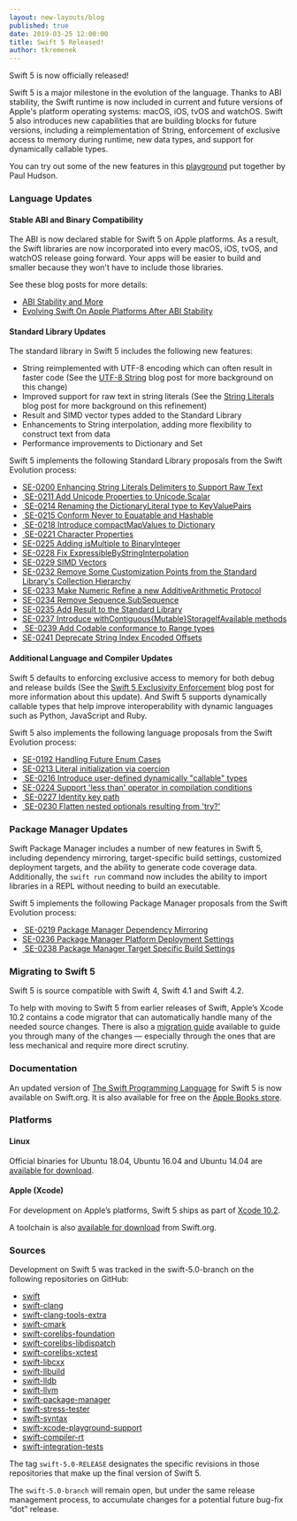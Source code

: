 ```yaml
---
layout: new-layouts/blog
published: true
date: 2019-03-25 12:00:00
title: Swift 5 Released!
author: tkremenek
---
```


Swift 5 is now officially released!

Swift 5 is a major milestone in the evolution of the language.  Thanks to ABI stability, the Swift runtime is now included in current and future versions of Apple's platform operating systems: macOS, iOS, tvOS and watchOS.  Swift 5 also introduces new capabilities that are building blocks for future versions, including a reimplementation of String, enforcement of exclusive access to memory during runtime, new data types, and support for dynamically callable types.

You can try out some of the new features in this [playground](https://github.com/twostraws/whats-new-in-swift-5-0) put together by Paul Hudson.

### Language Updates

#### Stable ABI and Binary Compatibility

The ABI is now declared stable for Swift 5 on Apple platforms.  As a result, the Swift libraries are now incorporated into every macOS, iOS, tvOS, and watchOS release going forward. Your apps will be easier to build and smaller because they won't have to include those libraries.

See these blog posts for more details:

 * [ABI Stability and More](/blog/abi-stability-and-more/)
 * [Evolving Swift On Apple Platforms After ABI Stability](/blog/abi-stability-and-apple/)

#### Standard Library Updates

The standard library in Swift 5 includes the following new features:

* String reimplemented with UTF-8 encoding which can often result in faster code (See the [UTF-8 String](/blog/utf8-string/) blog post for more background on this change)
* Improved support for raw text in string literals (See the [String Literals](/blog/behind-se-0200/) blog post for more background on this refinement)
* Result and SIMD vector types added to the Standard Library
* Enhancements to String interpolation, adding more flexibility to construct text from data
* Performance improvements to Dictionary and Set

Swift 5 implements the following Standard Library proposals from the Swift Evolution process:

* [SE-0200 Enhancing String Literals Delimiters to Support Raw Text](https://github.com/swiftlang/swift-evolution/blob/master/proposals/0200-raw-string-escaping.md)
* [ SE-0211 Add Unicode Properties to Unicode.Scalar](https://github.com/swiftlang/swift-evolution/blob/master/proposals/0211-unicode-scalar-properties.md)
* [ SE-0214 Renaming the DictionaryLiteral type to KeyValuePairs](https://github.com/swiftlang/swift-evolution/blob/master/proposals/0214-DictionaryLiteral.md)
* [ SE-0215 Conform Never to Equatable and Hashable](https://github.com/swiftlang/swift-evolution/blob/master/proposals/0215-conform-never-to-hashable-and-equatable.md)
* [ SE-0218 Introduce compactMapValues to Dictionary](https://github.com/swiftlang/swift-evolution/blob/master/proposals/0218-introduce-compact-map-values.md)
* [ SE-0221 Character Properties](https://github.com/swiftlang/swift-evolution/blob/master/proposals/0221-character-properties.md)
* [SE-0225 Adding isMultiple to BinaryInteger](https://github.com/swiftlang/swift-evolution/blob/master/proposals/0225-binaryinteger-iseven-isodd-ismultiple.md)
* [SE-0228 Fix ExpressibleByStringInterpolation](https://github.com/swiftlang/swift-evolution/blob/master/proposals/0228-fix-expressiblebystringinterpolation.md)
* [SE-0229 SIMD Vectors](https://github.com/swiftlang/swift-evolution/blob/master/proposals/0229-simd.md)
* [SE-0232 Remove Some Customization Points from the Standard Library's Collection Hierarchy](https://github.com/swiftlang/swift-evolution/blob/master/proposals/0232-remove-customization-points.md)
* [SE-0233 Make Numeric Refine a new AdditiveArithmetic Protocol](https://github.com/swiftlang/swift-evolution/blob/master/proposals/0233-additive-arithmetic-protocol.md)
* [SE-0234 Remove Sequence.SubSequence](https://github.com/swiftlang/swift-evolution/blob/master/proposals/0234-remove-sequence-subsequence.md)
* [SE-0235 Add Result to the Standard Library](https://github.com/swiftlang/swift-evolution/blob/master/proposals/0235-add-result.md)
* [SE-0237 Introduce withContiguous{Mutable}StorageIfAvailable methods](https://github.com/swiftlang/swift-evolution/blob/master/proposals/0237-contiguous-collection.md)
* [ SE-0239 Add Codable conformance to Range types](https://github.com/swiftlang/swift-evolution/blob/master/proposals/0239-codable-range.md)
* [SE-0241 Deprecate String Index Encoded Offsets](https://github.com/swiftlang/swift-evolution/blob/master/proposals/0241-string-index-explicit-encoding-offset.md)

#### Additional Language and Compiler Updates

Swift 5 defaults to enforcing exclusive access to memory for both debug and release builds (See the [Swift 5 Exclusivity Enforcement](/blog/swift-5-exclusivity/) blog post for more information about this update). And Swift 5 supports dynamically callable types that help improve interoperability with dynamic languages such as Python, JavaScript and Ruby.

Swift 5 also implements the following language proposals from the Swift Evolution process:

* [SE-0192 Handling Future Enum Cases](https://github.com/swiftlang/swift-evolution/blob/master/proposals/0192-non-exhaustive-enums.md)
* [SE-0213 Literal initialization via coercion](https://github.com/swiftlang/swift-evolution/blob/master/proposals/0213-literal-init-via-coercion.md)
* [ SE-0216 Introduce user-defined dynamically "callable" types](https://github.com/swiftlang/swift-evolution/blob/master/proposals/0216-dynamic-callable.md)
* [SE-0224 Support 'less than' operator in compilation conditions](https://github.com/swiftlang/swift-evolution/blob/master/proposals/0224-ifswift-lessthan-operator.md)
* [ SE-0227 Identity key path](https://github.com/swiftlang/swift-evolution/blob/master/proposals/0227-identity-keypath.md)
* [ SE-0230 Flatten nested optionals resulting from 'try?'](https://github.com/swiftlang/swift-evolution/blob/master/proposals/0230-flatten-optional-try.md)


### Package Manager Updates

Swift Package Manager includes a number of new features in Swift 5, including dependency mirroring, target-specific build settings, customized deployment targets, and the ability to generate code coverage data.  Additionally, the `swift run` command now includes the ability to import libraries in a REPL without needing to build an executable.

Swift 5 implements the following Package Manager proposals from the Swift Evolution process:

* [ SE-0219 Package Manager Dependency Mirroring](https://github.com/swiftlang/swift-evolution/blob/master/proposals/0219-package-manager-dependency-mirroring.md)
* [SE-0236 Package Manager Platform Deployment Settings](https://github.com/swiftlang/swift-evolution/blob/master/proposals/0236-package-manager-platform-deployment-settings.md)
* [ SE-0238 Package Manager Target Specific Build Settings](https://github.com/swiftlang/swift-evolution/blob/master/proposals/0238-package-manager-build-settings.md)

### Migrating to Swift 5

Swift 5 is source compatible with Swift 4, Swift 4.1 and Swift 4.2.

To help with moving to Swift 5 from earlier releases of Swift, Apple’s Xcode 10.2 contains a code migrator that can automatically handle many of the needed source changes. There is also a [migration guide](/migration-guide-swift5/) available to guide you through many of the changes — especially through the ones that are less mechanical and require more direct scrutiny.

### Documentation

An updated version of [The Swift Programming Language](https://docs.swift.org/swift-book/) for Swift 5 is now available on Swift.org. It is also available for free on the [Apple Books store](https://itunes.apple.com/us/book/the-swift-programming-language/id881256329?mt=11).

### Platforms

#### Linux

Official binaries for Ubuntu 18.04, Ubuntu 16.04 and Ubuntu 14.04 are
[available for download](/download/).

#### Apple (Xcode)

For development on Apple’s platforms, Swift 5 ships as part of [Xcode 10.2](https://itunes.apple.com/app/xcode/id497799835).

A toolchain is also [available for download](/download/) from Swift.org.

### Sources

Development on Swift 5 was tracked in the swift-5.0-branch on the following repositories on GitHub:

* [swift](https://github.com/apple/swift)
* [swift-clang](https://github.com/apple/swift-clang)
* [swift-clang-tools-extra](https://github.com/apple/swift-clang-tools-extra)
* [swift-cmark](https://github.com/swiftlang/swift-cmark)
* [swift-corelibs-foundation](https://github.com/swiftlang/swift-corelibs-foundation)
* [swift-corelibs-libdispatch](https://github.com/apple/swift-corelibs-libdispatch)
* [swift-corelibs-xctest](https://github.com/swiftlang/swift-corelibs-xctest)
* [swift-libcxx](https://github.com/apple/swift-libcxx)
* [swift-llbuild](https://github.com/swiftlang/swift-llbuild)
* [swift-lldb](https://github.com/apple/swift-lldb)
* [swift-llvm](https://github.com/apple/swift-llvm)
* [swift-package-manager](https://github.com/swiftlang/swift-package-manager)
* [swift-stress-tester](https://github.com/swiftlang/swift-stress-tester)
* [swift-syntax](https://github.com/swiftlang/swift-syntax)
* [swift-xcode-playground-support](https://github.com/apple/swift-xcode-playground-support)
* [swift-compiler-rt](https://github.com/apple/swift-compiler-rt)
* [swift-integration-tests](https://github.com/swiftlang/swift-integration-tests)

The tag `swift-5.0-RELEASE` designates the specific revisions in those repositories that make up the final version of Swift 5.

The `swift-5.0-branch` will remain open, but under the same release management process, to accumulate changes for a potential future bug-fix “dot” release.
